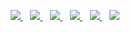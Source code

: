 

<p align='center'>
  
  <a href="https://open.spotify.com/user/31dpeb3waobebs75aih2sfuq6vfa?si=tVL6TPPDQPiwVe5IB9Q3iw">
    <img src="https://img.shields.io/badge/Spotify-1ED760?&style=for-the-badge&logo=spotify&logoColor=white" />
  </a>&nbsp;&nbsp;
  <a href="https://steamcommunity.com/id/aedaredevil">
    <img src="https://img.shields.io/badge/Steam-000000?style=for-the-badge&logo=steam&logoColor=white" />        
  </a>&nbsp;&nbsp;
  
  <a href="https://www.instagram.com/erhanzy/">
    <img src="https://img.shields.io/badge/Instagram-E4405F?style=for-the-badge&logo=instagram&logoColor=white" />        
  </a>&nbsp;&nbsp;
  <a href="https://discord.com/users/813927256183013376">
    <img src="https://img.shields.io/badge/Discord-7289DA?style=for-the-badge&logo=discord&logoColor=white" />        
  </a>&nbsp;&nbsp;
    
   <a href="https://twitter.com/aepaulallen">
    <img src="https://img.shields.io/badge/Twitter-1DA1F2?style=for-the-badge&logo=twitter&logoColor=white" />                      
  </a>&nbsp;&nbsp;
  
  <img src="https://lanyard-profile-readme.vercel.app/api/813927256183013376">
  
 
